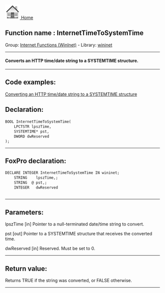 [<img src="../../images/home.png"> Home ](https://github.com/VFPX/Win32API)  

## Function name : InternetTimeToSystemTime
Group: [Internet Functions (WinInet)](../../functions_group.md#Internet_Functions_(WinInet))  -  Library: [wininet](../../../libraries.md#wininet)  
***  


#### Converts an HTTP time/date string to a SYSTEMTIME structure.
***  


## Code examples:
[Converting an HTTP time/date string to a SYSTEMTIME structure](../../samples/sample_328.md)  

## Declaration:
```foxpro  
BOOL InternetTimeToSystemTime(
	LPCTSTR lpszTime,
	SYSTEMTIME* pst,
	DWORD dwReserved
);  
```  
***  


## FoxPro declaration:
```foxpro  
DECLARE INTEGER InternetTimeToSystemTime IN wininet;
	STRING    lpszTime,;
	STRING  @ pst,;
	INTEGER   dwReserved
  
```  
***  


## Parameters:
lpszTime
[in] Pointer to a null-terminated date/time string to convert.

pst
[out] Pointer to a SYSTEMTIME structure that receives the converted time.

dwReserved
[in] Reserved. Must be set to 0.  
***  


## Return value:
Returns TRUE if the string was converted, or FALSE otherwise.  
***  

